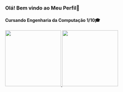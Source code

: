 ### Olá! Bem vindo ao Meu Perfil👋
#### Cursando Engenharia da Computação 1/10🎓

<div>
  <a href="https://github.com/juniorfr">
  <img height="180em" src="https://github-readme-stats.vercel.app/api?username=juniorfr&show_icons=true&theme=dark&include_all_commits=true&count_private=true"/>
  <img height="180em" src="https://github-readme-stats.vercel.app/api/top-langs/?username=juniorfr&layout=compact&langs_count=7&theme=dark"/>
</div>
</div>
